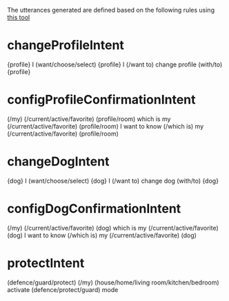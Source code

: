 The utterances generated are defined based on the following rules using [this tool](http://www.makermusings.com/amazon-echo-utterance-expander/)

# changeProfileIntent

{profile}
I (want/choose/select) {profile}
I (/want to) change profile (with/to) {profile}

# configProfileConfirmationIntent

(/my) (/current/active/favorite) (profile/room)
which is my (/current/active/favorite) (profile/room)
I want to know (/which is) my (/current/active/favorite) (profile/room)

# changeDogIntent

{dog}
I (want/choose/select) {dog}
I (/want to) change dog (with/to) {dog}

# configDogConfirmationIntent

(/my) (/current/active/favorite) (dog)
which is my (/current/active/favorite) (dog)
I want to know (/which is) my (/current/active/favorite) (dog)

# protectIntent

(defence/guard/protect) (/my) (house/home/living room/kitchen/bedroom)
activate (defence/protect/guard) mode
